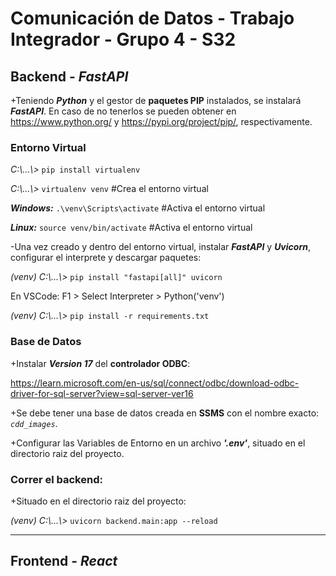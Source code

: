 # Comunicación de Datos - Trabajo Integrador - Grupo 4 - S32

## Backend - _FastAPI_

+Teniendo **_Python_** y el gestor de **paquetes PIP** instalados, se instalará **_FastAPI_**. En caso de no tenerlos se pueden obtener en https://www.python.org/ y https://pypi.org/project/pip/, respectivamente.

### Entorno Virtual

_C:\\...\\>_ `pip install virtualenv`

_C:\\...\\>_ `virtualenv venv`                        #Crea el entorno virtual

**_Windows:_**
`.\venv\Scripts\activate`                                 #Activa el entorno virtual

**_Linux:_**
`source venv/bin/activate`                                #Activa el entorno virtual

-Una vez creado y dentro del entorno virtual, instalar **_FastAPI_** y **_Uvicorn_**, configurar el interprete y descargar paquetes:

_(venv) C:\\...\\>_ `pip install "fastapi[all]" uvicorn`

En VSCode: F1 > Select Interpreter > Python('venv')

_(venv) C:\\...\\>_ `pip install -r requirements.txt`

### Base de Datos

+Instalar **_Version 17_** del **controlador ODBC**:

https://learn.microsoft.com/en-us/sql/connect/odbc/download-odbc-driver-for-sql-server?view=sql-server-ver16

+Se debe tener una base de datos creada en **SSMS** con el nombre exacto: _`cdd_images`_.

+Configurar las Variables de Entorno en un archivo **_'.env'_**, situado en el directorio raiz del proyecto.

### Correr el backend:

+Situado en el directorio raiz del proyecto:

_(venv) C:\\...\\>_ `uvicorn backend.main:app --reload`


---

## Frontend - _React_
